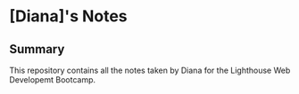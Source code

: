 #  [Diana]'s Notes

## Summary

This repository contains all the notes taken by Diana for the Lighthouse Web Developemt Bootcamp.

